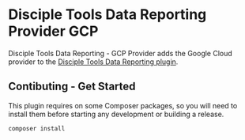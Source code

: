 # Disciple Tools Data Reporting Provider GCP 
Disciple Tools Data Reporting - GCP Provider adds the Google Cloud provider to the [Disciple Tools Data Reporting plugin](https://github.com/cairocoder01/disciple-tools-data-reporting).

## Contibuting - Get Started
This plugin requires on some Composer packages, so you will need to install them before starting any development or building a release.

```
composer install
```
